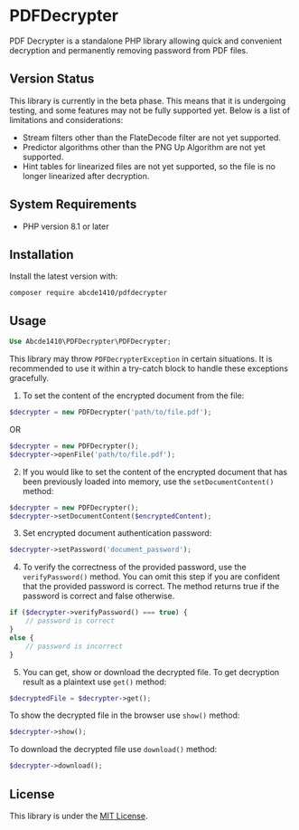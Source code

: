 # PDFDecrypter

PDF Decrypter is a standalone PHP library allowing quick and convenient decryption and permanently removing password from PDF files.

## Version Status

This library is currently in the beta phase. This means that it is undergoing testing, and some features may not be fully supported yet. Below is a list of limitations and considerations:

- Stream filters other than the FlateDecode filter are not yet supported.
- Predictor algorithms other than the PNG Up Algorithm are not yet supported.
- Hint tables for linearized files are not yet supported, so the file is no longer linearized after decryption.

## System Requirements

- PHP version 8.1 or later

## Installation

Install the latest version with:

```shell
composer require abcde1410/pdfdecrypter
```

## Usage

```php
Use Abcde1410\PDFDecrypter\PDFDecrypter;
```

This library may throw `PDFDecrypterException` in certain situations. It is recommended to use it within a try-catch block to handle these exceptions gracefully.



1. To set the content of the encrypted document from the file:
```php
$decrypter = new PDFDecrypter('path/to/file.pdf');
```
OR
```php
$decrypter = new PDFDecrypter();
$decrypter->openFile('path/to/file.pdf');
```

2. If you would like to set the content of the encrypted document that has been previously loaded into memory, use the `setDocumentContent()` method:
```php
$decrypter = new PDFDecrypter();
$decrypter->setDocumentContent($encryptedContent);
```

3. Set encrypted document authentication password:
```php
$decrypter->setPassword('document_password');
```

4. To verify the correctness of the provided password, use the `verifyPassword()` method. You can omit this step if you are confident that the provided password is correct. The method returns true if the password is correct and false otherwise.
```php
if ($decrypter->verifyPassword() === true) {
    // password is correct
}
else {
    // password is incorrect
}
```

5. You can get, show or download the decrypted file. 
To get decryption result as a plaintext use `get()` method:
```php
$decryptedFile = $decrypter->get();
```
To show the decrypted file in the browser use `show()` method:
```php
$decrypter->show();
```
To download the decrypted file use `download()` method:
```php
$decrypter->download();
```

## License
This library is under the [MIT License](https://github.com/abcde1410/pdfdecrypter/blob/master/LICENSE).